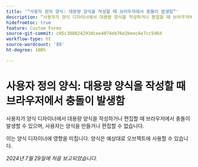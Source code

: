 ```yaml
---
title: '“사용자 정의 양식: 대용량 양식을 작성할 때 브라우저에서 충돌이 발생함”'
description: “사용자가 양식 디자이너에서 대용량 양식을 작성하거나 편집할 때 브라우저에서 충돌이 발생할 수 있으며, 사용자는 양식을 만들거나 편집할 수 없습니다.”
hidefromtoc: true
feature: Custom Forms
source-git-commit: c05c388824293dcee4074eb76e2beec6e7cc5d6d
workflow-type: ht
source-wordcount: '89'
ht-degree: 100%

---
```



# 사용자 정의 양식: 대용량 양식을 작성할 때 브라우저에서 충돌이 발생함

사용자가 양식 디자이너에서 대용량 양식을 작성하거나 편집할 때 브라우저에서 충돌이 발생할 수 있으며, 사용자는 양식을 만들거나 편집할 수 없습니다.

이는 양식 디자이너에 영향을 미칩니다. 양식은 예상대로 오브젝트에 사용할 수 있습니다.

_2024년 7월 29일에 처음 보고되었습니다._
